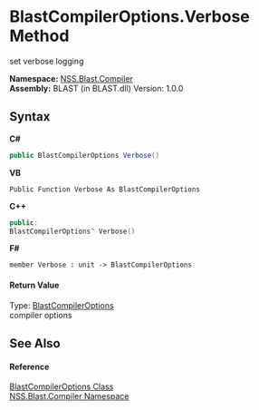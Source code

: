 # BlastCompilerOptions.Verbose Method 
 

set verbose logging

**Namespace:**&nbsp;<a href="26a25caa-f50b-92ad-f15c-dbb9db1493ae.md">NSS.Blast.Compiler</a><br />**Assembly:**&nbsp;BLAST (in BLAST.dll) Version: 1.0.0

## Syntax

**C#**<br />
``` C#
public BlastCompilerOptions Verbose()
```

**VB**<br />
``` VB
Public Function Verbose As BlastCompilerOptions
```

**C++**<br />
``` C++
public:
BlastCompilerOptions^ Verbose()
```

**F#**<br />
``` F#
member Verbose : unit -> BlastCompilerOptions 

```


#### Return Value
Type: <a href="acd2f6cc-9dc8-39b3-7ff6-2a1a35ecce47.md">BlastCompilerOptions</a><br />compiler options

## See Also


#### Reference
<a href="acd2f6cc-9dc8-39b3-7ff6-2a1a35ecce47.md">BlastCompilerOptions Class</a><br /><a href="26a25caa-f50b-92ad-f15c-dbb9db1493ae.md">NSS.Blast.Compiler Namespace</a><br />